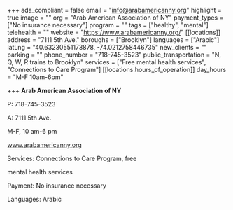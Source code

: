 +++
ada_compliant = false
email = "info@arabamericanny.org"
highlight = true
image = ""
org = "Arab American Association of NY"
payment_types = ["No insurance necessary"]
program = ""
tags = ["healthy", "mental"]
telehealth = ""
website = "https://www.arabamericanny.org/"
[[locations]]
address = "7111 5th Ave."
boroughs = ["Brooklyn"]
languages = ["Arabic"]
latLng = "40.63230551173878, -74.0212758446735"
new_clients = ""
parking = ""
phone_number = "718-745-3523"
public_transportation = "N, Q, W, R trains to Brooklyn"
services = ["Free mental health services", "Connections to Care Program"]
[[locations.hours_of_operation]]
day_hours = "M-F 10am-6pm"

+++
**Arab American Association of NY**

P: 718-745-3523

A: 7111 5th Ave.

M-F, 10 am-6 pm

www.arabamericanny.org

Services: Connections to Care Program, free

mental health services

Payment: No insurance necessary

Languages: Arabic